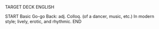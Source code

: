 TARGET DECK
ENGLISH

START
Basic
Go-go
Back: adj. Colloq. (of a dancer, music, etc.) In modern style; lively, erotic, and rhythmic.
END
